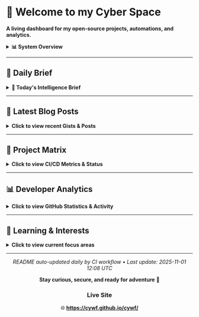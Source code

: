 # 🧠 Welcome to my Cyber Space

**A living dashboard for my open-source projects, automations, and analytics.**

<details>
<summary><b>📊 System Overview</b></summary>

| Metric | Status |
|--------|--------|
| Active Repos | 13 |
| CI/CD Workflows | 5 |
| Connected Agents | In Development |
| Last Sync | <!-- LAST_SYNC -->Auto-updated daily<!-- /LAST_SYNC --> |

</details>

---

## 📅 Daily Brief

<!-- BEGIN DAILY BRIEF -->
<details>
<summary><b>📰 Today's Intelligence Brief</b></summary>

<div align="center">

# 📅 Daily Brief

**Wednesday, October 29, 2025**

</div>

---

<details>
<summary><b>💭 Quote of the Day</b></summary>

### 💭 Quote of the Day

> "We are always complaining that our days are few, and acting as though there would be no end of them.  "
>
> — **Seneca**

</details>

<details>
<summary><b>🌤️ Weather Report</b></summary>

## 🌤️ Weather Report

**Location:** San Juan, Puerto Rico

☀️ **Current Conditions:**
- Temperature: 80°F
- Humidity: 83%
- Wind Speed: 5 mph

**Today's Forecast:**
- High: 94°F / Low: 80°F
- Precipitation: 0.004 in

---

## 🌌 Space Weather Status

**KP Index:** 1.0 (🟢 Quiet)

**Recent Alerts:**
- Space Weather Message Code: ALTK05
Serial Number: 1854
Issue Time: 2025 Sep 29 1720 UTC

ALER...
- Space Weather Message Code: ALTK05
Serial Number: 1854
Issue Time: 2025 Sep 29 1200 UTC

ALER...
- Space Weather Message Code: WARK05
Serial Number: 2103
Issue Time: 2025 Sep 29 1159 UTC

WARN...

</details>

<details>
<summary><b>📰 Global Intelligence News</b></summary>

**Intel data unavailable** ⛔

_Error: Object of type datetime is not JSON serializable_

</details>

<details>
<summary><b>🔐 Cyber Pulse Report</b></summary>

**CyberPulse data unavailable** ⛔

_Error: Object of type datetime is not JSON serializable_

</details>

<details>
<summary><b>🔥 Trending on GitHub</b></summary>

## 🔥 Trending on GitHub

![Trending Repos Chart](assets/trending.png)

| Repo | Author | Description | Language | Stars | Forks | Link |
|------|--------|-------------|----------|-------|-------|------|
| AI-Trader | HKUDS | "AI-Trader: Can AI Beat the Market?" Live Trading: https://h... | Python | ⭐ 3413 | 🔱 549 | [View](https://github.com/HKUDS/AI-Trader) |
| deepseek-ocr.rs | TimmyOVO | Rust implementation of DeepSeek-OCR with OpenAI-compatible s... | Rust | ⭐ 1353 | 🔱 98 | [View](https://github.com/TimmyOVO/deepseek-ocr.rs) |
| ai-agents-from-scratch | pguso | Demystify AI agents by building them yourself. Local LLMs, n... | JavaScript | ⭐ 1138 | 🔱 122 | [View](https://github.com/pguso/ai-agents-from-scratch) |

</details>

---

<div align="center">

_Generated at 06:04 AM _

</div>


</details>
<!-- END DAILY BRIEF -->

---

## 📝 Latest Blog Posts

<details>
<summary><b>Click to view recent Gists & Posts</b></summary>

<!-- GISTS_START -->
| Date | Title | Summary | Source |
|------|-------|---------|--------|
| 2025-09-23 | PR‑CYBR: WatchDog's Veteran Transition Program | A glimpse into our WatchDog transition program | [View Gist](https://gist.github.com/cywf/db19af3af790469e2715777c5f19250c) |
| 2025-06-19 | Cursor AI – Rules for AI – General Settings | Outlining general settings for responsible AI interactions | [View Gist](https://gist.github.com/cywf/a620a43424d47f1fb746638a11924cae) |
| 2025-06-17 | General use template for the .cursorrules file | A template for customizing Cursor AI behavior | [View Gist](https://gist.github.com/cywf/601a521551f659ab75b5a6146d4d8e72) |
| 2025-02-06 | Guide for maintaining and configuring Proxmox | Tips on keeping your Proxmox infrastructure running smoothly | [View Gist](https://gist.github.com/cywf/973f9180ae6036e5bcd06eb85aac7c2c) |
<!-- GISTS_END -->

_This section auto-updates nightly via automation._

</details>

---

## 🚀 Project Matrix

<details>
<summary><b>Click to view CI/CD Metrics & Status</b></summary>

<!-- PROJECT_MATRIX_START -->
| Project | Description | Test | Link |
|---------|-------------|------|------|
| **FortiPath** | Advanced network path analysis with ML | ![Test](https://github.com/cywf/FortiPath/actions/workflows/test.yml/badge.svg) | [View →](https://github.com/cywf/FortiPath) |
| **sentinel-project** | Autonomous threat detection system | ![Test](https://github.com/cywf/sentinel-project/actions/workflows/test.yml/badge.svg) | [View →](https://github.com/cywf/sentinel-project) |
| **AegisNet** | AI-driven secure network architecture | ![Test](https://github.com/cywf/AegisNet/actions/workflows/test.yml/badge.svg) | [View →](https://github.com/cywf/AegisNet) |
| **AirwayAtlas** | Airway network visualization with GIS | ![Test](https://github.com/cywf/AirwayAtlas/actions/workflows/test.yml/badge.svg) | [View →](https://github.com/cywf/AirwayAtlas) |
| **willow** | Multi-agent orchestration framework | ![Test](https://github.com/cywf/willow/actions/workflows/test.yml/badge.svg) | [View →](https://github.com/cywf/willow) |
| **OTG-TAK** | Tactical awareness kit for operations | ![Test](https://github.com/cywf/OTG-TAK/actions/workflows/test.yml/badge.svg) | [View →](https://github.com/cywf/OTG-TAK) |
| **InfraGuard** | Infrastructure monitoring & hardening | ![Test](https://github.com/cywf/InfraGuard/actions/workflows/test.yml/badge.svg) | [View →](https://github.com/cywf/InfraGuard) |
| **NetNinja** | Network reconnaissance & automation | ![Test](https://github.com/cywf/NetNinja/actions/workflows/test.yml/badge.svg) | [View →](https://github.com/cywf/NetNinja) |
| **ZeroTier-Toolkit** | ZeroTier network management tools | ![Test](https://github.com/cywf/ZeroTier-Toolkit/actions/workflows/test.yml/badge.svg) | [View →](https://github.com/cywf/ZeroTier-Toolkit) |
| **AlphaNest** | Secure collaboration platform | ![Test](https://github.com/cywf/AlphaNest/actions/workflows/test.yml/badge.svg) | [View →](https://github.com/cywf/AlphaNest) |
| **Boilerplates** | Project templates & scaffolding | ![Test](https://github.com/cywf/Boilerplates/actions/workflows/test.yml/badge.svg) | [View →](https://github.com/cywf/Boilerplates) |
| **CTF-Kit** | Capture The Flag tools & utilities | ![Test](https://github.com/cywf/CTF-Kit/actions/workflows/test.yml/badge.svg) | [View →](https://github.com/cywf/CTF-Kit) |
| **cywf.github.io** | Personal website & portfolio | ![Test](https://github.com/cywf/cywf.github.io/actions/workflows/test.yml/badge.svg) | [View →](https://github.com/cywf/cywf.github.io) |
<!-- PROJECT_MATRIX_END -->

_This table updates nightly via automation._

</details>

---

## 📊 Developer Analytics

<details>
<summary><b>Click to view GitHub Statistics & Activity</b></summary>

<div align="center">

### GitHub Stats

![GitHub Stats](https://github-readme-stats.vercel.app/api?username=cywf&show_icons=true&theme=github_dark&hide_border=true&count_private=true&include_all_commits=true)

### Contribution Streak

![GitHub Streak](https://github-readme-streak-stats.herokuapp.com/?user=cywf&theme=github-dark-blue&hide_border=true)

### Top Languages

![Top Languages](https://github-readme-stats.vercel.app/api/top-langs/?username=cywf&layout=compact&theme=github_dark&hide_border=true&langs_count=8)

### Activity Graph

![Activity Graph](https://github-readme-activity-graph.vercel.app/graph?username=cywf&theme=github-compact&hide_border=true)

### Profile Summary

![Profile Summary](https://github-profile-summary-cards.vercel.app/api/cards/profile-details?username=cywf&theme=github_dark)

![Stats](https://github-profile-summary-cards.vercel.app/api/cards/stats?username=cywf&theme=github_dark)
![Productive Time](https://github-profile-summary-cards.vercel.app/api/cards/productive-time?username=cywf&theme=github_dark)

</div>

</details>

---

## 🧠 Learning & Interests

<details>
<summary><b>Click to view current focus areas</b></summary>

I'm constantly exploring new horizons across multiple domains:

### 🔐 Cybersecurity & AI/ML
- Defensive automation and threat intelligence
- Ethical hacking and penetration testing
- Generative models and adversarial ML
- Zero-trust architecture implementation

### 🌐 PR-CYBR & Community
- Building resilience in communities
- WatchDog veteran transition programs
- Knowledge sharing and education
- Open-source security tooling

### 🌍 G8 System
- Sustainable legacy frameworks
- Intergenerational knowledge transfer
- Resilience and stewardship models

### 🚀 Space Systems & Quantum
- Satellite communications
- Quantum computing fundamentals
- Energy systems optimization
- Aviation and aerospace technology

### 🧬 Psionics & Consciousness
- Resonance and vibration studies
- Human potential exploration
- Consciousness research
- Mind-body integration

</details>

---

<div align="center">

_README auto-updated daily by CI workflow • Last update: <!-- UPDATE_TIME -->2025-11-01 12:08 UTC<!-- /UPDATE_TIME -->_

**Stay curious, secure, and ready for adventure** 🚀

### Live Site

🌐 **https://cywf.github.io/cywf/**

</div>




